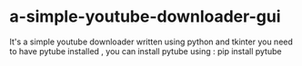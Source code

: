 # a-simple-youtube-downloader-gui
It's a simple youtube downloader written using python and tkinter
 you need to have pytube installed , you can install pytube using : pip install pytube
